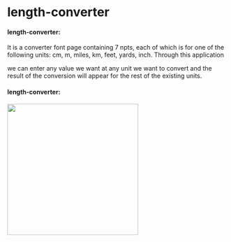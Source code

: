 # length-converter

#### length-converter:
It is a converter font page containing 7 npts, each of which is for one of the following units: cm, m, miles, km, feet, yards, inch. Through this application

we can enter any value we want at any unit we want to convert and the result of the conversion will appear for the rest of the existing units.



#### length-converter:

<img src="https://github.com/NaeemaBsharat/length-converter/assets/122006025/e835c0b2-517e-4ef8-a9ab-1f0c24051b54" width="300">
